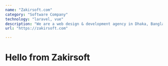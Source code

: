 ```yaml
---
name: "Zakirsoft.com"
category: "Software Company"
technology: "laravel, vue"
description: "We are a web design & development agency in Dhaka, Bangladesh. We provide web design, web development, SPA, SSR & web application, development services."
url: "https://zakirsoft.com"

---
```

# Hello from Zakirsoft
